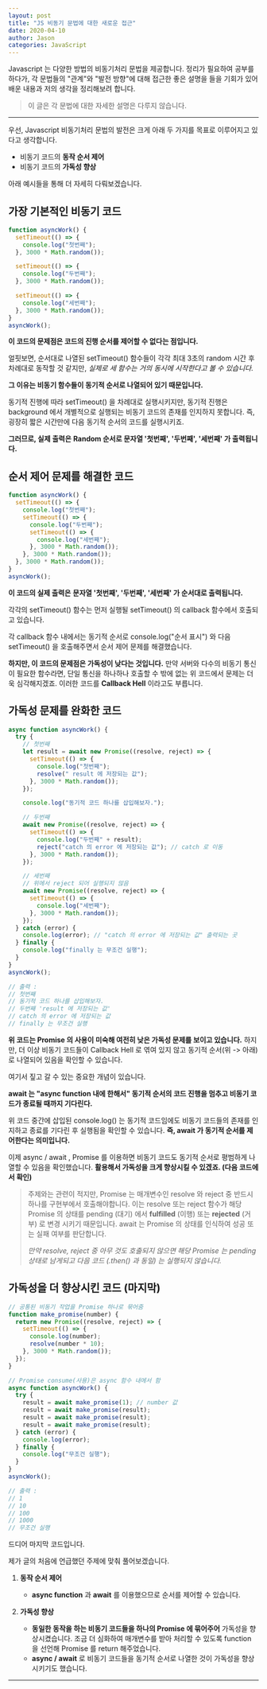 ```yaml
---
layout: post
title: "JS 비동기 문법에 대한 새로운 접근"
date: 2020-04-10
author: Jason
categories: JavaScript
---
```


Javascript 는 다양한 방법의 비동기처리 문법을 제공합니다.
정리가 필요하여 공부를 하다가, 각 문법들의 "관계"와 "발전 방향"에 대해 접근한 좋은 설명을 들을 기회가 있어 배운 내용과 저의 생각을 정리해보려 합니다.

> 이 글은 각 문법에 대한 자세한 설명은 다루지 않습니다.

---

우선, Javascript 비동기처리 문법의 발전은 크게 아래 두 가지를 목표로 이루어지고 있다고 생각합니다.

- 비동기 코드의 **동작 순서 제어**
- 비동기 코드의 **가독성 향상**

아래 예시들을 통해 더 자세히 다뤄보겠습니다.

## 가장 기본적인 비동기 코드

```javascript
function asyncWork() {
  setTimeout(() => {
    console.log("첫번째");
  }, 3000 * Math.random());

  setTimeout(() => {
    console.log("두번째");
  }, 3000 * Math.random());

  setTimeout(() => {
    console.log("세번째");
  }, 3000 * Math.random());
}
asyncWork();
```

**이 코드의 문제점은 코드의 진행 순서를 제어할 수 없다는 점입니다.**

얼핏보면, 순서대로 나열된 setTimeout() 함수들이 각각 최대 3초의 random 시간 후 차례대로 동작할 것 같지만,
_실제로 세 함수는 거의 동시에 시작한다고 볼 수 있습니다._

**그 이유는 비동기 함수들이 동기적 순서로 나열되어 있기 때문입니다.**

동기적 진행에 따라 setTimeout() 을 차례대로 실행시키지만, 동기적 진행은 background 에서 개별적으로 실행되는 비동기 코드의 존재를 인지하지 못합니다.
즉, 굉장히 짧은 시간만에 다음 동기적 순서의 코드를 실행시키죠.

**그러므로, 실제 출력은**
**Random 순서로 문자열 '첫번째', '두번째', '세번째' 가 출력됩니다.**

## 순서 제어 문제를 해결한 코드

```javascript
function asyncWork() {
  setTimeout(() => {
    console.log("첫번째");
    setTimeout(() => {
      console.log("두번째");
      setTimeout(() => {
        console.log("세번째");
      }, 3000 * Math.random());
    }, 3000 * Math.random());
  }, 3000 * Math.random());
}
asyncWork();
```

**이 코드의 실제 출력은**
**문자열 '첫번째', '두번째', '세번째' 가 순서대로 출력됩니다.**

각각의 setTimeout() 함수는 먼저 실행될 setTimeout() 의 callback 함수에서 호출되고 있습니다.

각 callback 함수 내에서는 동기적 순서로 console.log("순서 표시") 와 다음 setTimeout() 을 호출해주면서 순서 제어 문제를 해결했습니다.

**하지만, 이 코드의 문제점은 가독성이 낮다는 것입니다.**
만약 서버와 다수의 비동기 통신이 필요한 함수라면, 단일 통신을 하나하나 호출할 수 밖에 없는 위 코드에서 문제는 더욱 심각해지겠죠.
이러한 코드를 **Callback Hell** 이라고도 부릅니다.

## 가독성 문제를 완화한 코드

```javascript
async function asyncWork() {
  try {
    // 첫번째
    let result = await new Promise((resolve, reject) => {
      setTimeout(() => {
        console.log("첫번째");
        resolve(" result 에 저장되는 값");
      }, 3000 * Math.random());
    });

    console.log("동기적 코드 하나를 삽입해보자.");

    // 두번째
    await new Promise((resolve, reject) => {
      setTimeout(() => {
        console.log("두번째" + result);
        reject("catch 의 error 에 저장되는 값"); // catch 로 이동
      }, 3000 * Math.random());
    });

    // 세번째
    // 위에서 reject 되어 실행되지 않음
    await new Promise((resolve, reject) => {
      setTimeout(() => {
        console.log("세번째");
      }, 3000 * Math.random());
    });
  } catch (error) {
    console.log(error); // "catch 의 error 에 저장되는 값" 출력되는 곳
  } finally {
    console.log("finally 는 무조건 실행");
  }
}
asyncWork();

// 출력 :
// 첫번째
// 동기적 코드 하나를 삽입해보자.
// 두번째 'result 에 저장되는 값'
// catch 의 error 에 저장되는 값
// finally 는 무조건 실행
```

**위 코드는 Promise 의 사용이 미숙해 여전히 낮은 가독성 문제를 보이고 있습니다.**
하지만, 더 이상 비동기 코드들이 Callback Hell 로 엮여 있지 않고 동기적 순서(위 -> 아래) 로 나열되어 있음을 확인할 수 있습니다.

여기서 짚고 갈 수 있는 중요한 개념이 있습니다.

**await 는 "async function 내에 한해서" 동기적 순서의 코드 진행을 멈추고 비동기 코드가 종료될 때까지 기다린다.**

위 코드 중간에 삽입된 console.log() 는 동기적 코드임에도 비동기 코드들의 존재를 인지하고 종료를 기다린 후 실행됨을 확인할 수 있습니다.
**즉, await 가 동기적 순서를 제어한다는 의미입니다.**

이제 async / await , Promise 를 이용하면 비동기 코드도 동기적 순서로 평범하게 나열할 수 있음을 확인했습니다.
**활용해서 가독성을 크게 향상시킬 수 있겠죠. (다음 코드에서 확인)**

> 주제와는 관련이 적지만,
> Promise 는 매개변수인 resolve 와 reject 중 반드시 하나를 구현부에서 호출해야합니다. 이는 resolve 또는 reject 함수가 해당 Promise 의 상태를 pending (대기) 에서 **fulfilled** (이행) 또는 **rejected** (거부) 로 변경 시키기 때문입니다.
> await 는 Promise 의 상태를 인식하여 성공 또는 실패 여부를 판단합니다.
>
> _만약 resolve, reject 중 아무 것도 호출되지 않으면 해당 Promise 는 pending 상태로 남게되고 다음 코드 (.then() 과 동일) 는 실행되지 않습니다._

## 가독성을 더 향상시킨 코드 (마지막)

```javascript
// 공통된 비동기 작업을 Promise 하나로 묶어줌
function make_promise(number) {
  return new Promise((resolve, reject) => {
    setTimeout(() => {
      console.log(number);
      resolve(number * 10);
    }, 3000 * Math.random());
  });
}

// Promise consume(사용)은 async 함수 내에서 함
async function asyncWork() {
  try {
    result = await make_promise(1); // number 값
    result = await make_promise(result);
    result = await make_promise(result);
    result = await make_promise(result);
  } catch (error) {
    console.log(error);
  } finally {
    console.log("무조건 실행");
  }
}
asyncWork();

// 출력 :
// 1
// 10
// 100
// 1000
// 무조건 실행
```

드디어 마지막 코드입니다.

제가 글의 처음에 언급했던 주제에 맞춰 풀어보겠습니다.

1. **동작 순서 제어**

   - **async function** 과 **await** 를 이용했으므로 순서를 제어할 수 있습니다.

2. **가독성 향상**
   - **동일한 동작을 하는 비동기 코드들을 하나의 Promise 에 묶어주어** 가독성을 향상시켰습니다. 조금 더 심화하여 매개변수를 받아 처리할 수 있도록 function 을 선언해 Promise 를 return 해주었습니다.
   - **async / await** 로 비동기 코드들을 동기적 순서로 나열한 것이 가독성을 향상시키기도 했습니다.

---